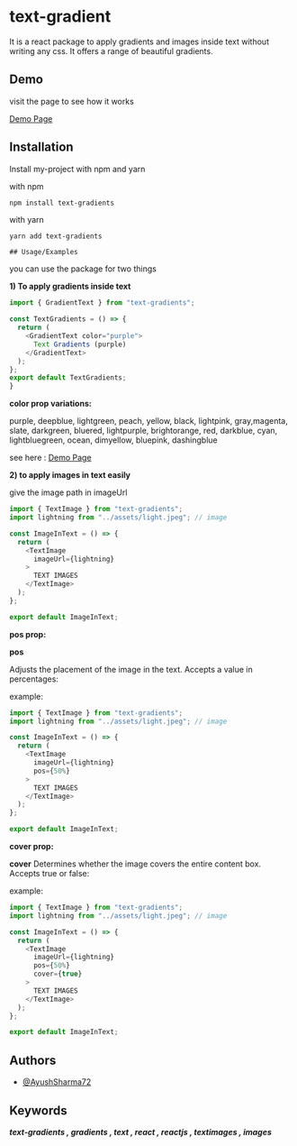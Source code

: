 
# text-gradient

It is a react package to apply gradients and images inside text without writing any css. It offers a range of beautiful gradients.






## Demo

visit the page to see how it works

[Demo Page](https://text-gradients-demo.vercel.app/)


## Installation

Install my-project with npm and yarn

with npm 
```bash
npm install text-gradients
```
with yarn
```
yarn add text-gradients
```
    ## Usage/Examples

you can use the package for two things 

**1) To apply gradients inside text**
```javascript
import { GradientText } from "text-gradients";

const TextGradients = () => {
  return (
    <GradientText color="purple">
      Text Gradients (purple)
    </GradientText>
  );
};
export default TextGradients;
}
```
**color prop variations:**

purple, deepblue,  lightgreen, peach, yellow, black, lightpink, gray,magenta, slate, darkgreen, bluered, lightpurple, brightorange, red,
darkblue, cyan, lightbluegreen, ocean, dimyellow, bluepink, dashingblue 

see here : [Demo Page](https://text-gradients-demo.vercel.app/)



**2) to apply images in text easily**

give the image path in imageUrl
```javascript
import { TextImage } from "text-gradients";
import lightning from "../assets/light.jpeg"; // image

const ImageInText = () => {
  return (
    <TextImage
      imageUrl={lightning}
    >
      TEXT IMAGES
    </TextImage>
  );
};

export default ImageInText;

```

**pos prop:**

 **pos** 
 
Adjusts the placement of the image in the text. Accepts a value in percentages:

example:

```javascript
import { TextImage } from "text-gradients";
import lightning from "../assets/light.jpeg"; // image

const ImageInText = () => {
  return (
    <TextImage
      imageUrl={lightning}
      pos={50%}
    >
      TEXT IMAGES
    </TextImage>
  );
};

export default ImageInText;

```

**cover prop:**

 **cover** 
 Determines whether the image covers the entire content box. Accepts true or false:

example:

```javascript
import { TextImage } from "text-gradients";
import lightning from "../assets/light.jpeg"; // image

const ImageInText = () => {
  return (
    <TextImage
      imageUrl={lightning}
      pos={50%}
      cover={true}
    >
      TEXT IMAGES
    </TextImage>
  );
};

export default ImageInText;

```
## Authors

- [@AyushSharma72](https://github.com/AyushSharma72)


## Keywords

***text-gradients , gradients , text , react , reactjs , textimages , images***